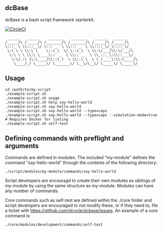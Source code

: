 dcBase
-----

dcBase is a bash script framework starterkit.

[![CircleCI](https://circleci.com/gh/dcycle/dcbase.svg?style=svg)](https://circleci.com/gh/dcycle/dcbase)

     ______   ______    _______   ________   ______   ______
    /_____/\ /_____/\ /_______/\ /_______/\ /_____/\ /_____/\
    \:::_ \ \\:::__\/ \::: _  \ \\::: _  \ \\::::_\/_\::::_\/_
     \:\ \ \ \\:\ \    \::(_)  \/_\::(_)  \ \\:\/___/\\:\/___/\
      \:\ \ \ \\:\ \____\::  _  \ \\:: __  \ \\_::._\:\\::___\/_
       \:\/.:| |\:\____/\\::(_)  \ \\:.\ \  \ \ /____\:\\:\____/\
        \____/_/ \_____\/ \_______\/ \__\/\__\/ \_____\/ \_____\/

Usage
-----

    cd /path/to/my-script
    ./example-script.sh
    ./example-script.sh usage
    ./example-script.sh help say-hello-world
    ./example-script.sh say-hello-world
    ./example-script.sh say-hello-world --type=caps
    ./example-script.sh say-hello-world --type=caps --simulation-mode=true
    # Requires Docker for linting
    ./example-script.sh self-test

Defining commands with preflight and arguments
-----

Commands are defined in modules. The included "my-module" defines the command "say-hello-world" through the contents of the following directory:

    ./script/modules/my-module/commands/say-hello-world

Script developers are encouragd to create their own modules as siblings of my-module by using the same structure as my-module. Modules can have any number of commands.

Core commands such as self-test are defined within the ./core folder and script developers are encouraged to not modify these, or if they need to, file a ticket with https://github.com/dcycle/dcbase/issues. An example of a core command is:

    ./core/modules/development/commands/self-test
